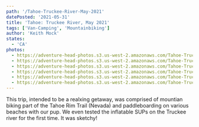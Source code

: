 ```yaml
---
path: '/Tahoe-Truckee-River-May-2021'
datePosted: '2021-05-31'
title: 'Tahoe: Truckee River, May 2021'
tags: ['Van-Camping', 'Mountainbiking']
author: 'Keith Mock'
states:
  - 'CA'
photos:
  - https://adventure-head-photos.s3.us-west-2.amazonaws.com/Tahoe-Truckee-River-May-2021/IMG_1794.jpeg
  - https://adventure-head-photos.s3.us-west-2.amazonaws.com/Tahoe-Truckee-River-May-2021/IMG_1801.jpeg
  - https://adventure-head-photos.s3.us-west-2.amazonaws.com/Tahoe-Truckee-River-May-2021/IMG_1826.jpeg
  - https://adventure-head-photos.s3.us-west-2.amazonaws.com/Tahoe-Truckee-River-May-2021/IMG_1842.jpeg
  - https://adventure-head-photos.s3.us-west-2.amazonaws.com/Tahoe-Truckee-River-May-2021/IMG_1846.jpeg
  - https://adventure-head-photos.s3.us-west-2.amazonaws.com/Tahoe-Truckee-River-May-2021/IMG_1855.jpeg
---
```


This trip, intended to be a realxing getaway, was comprised of mountian biking part of the Tahoe Rim Trail (Nevada) and paddleboarding on various beaches with our pup. We even tested the inflatable SUPs on the Truckee river for the first time. It was sketchy!
